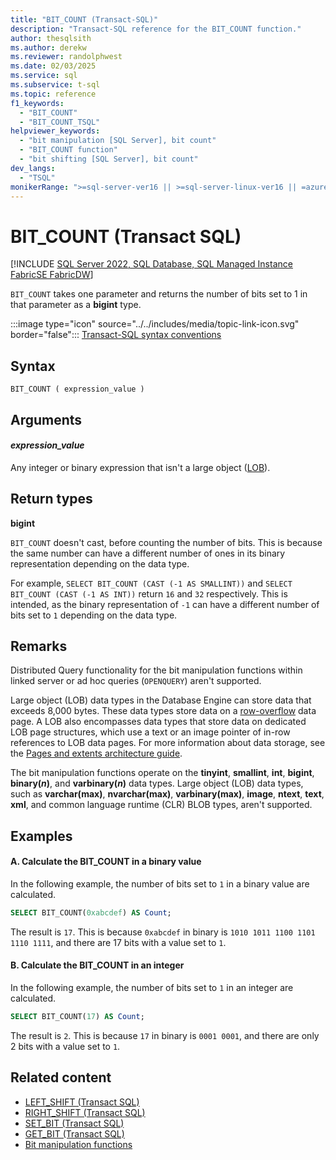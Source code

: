 ```yaml
---
title: "BIT_COUNT (Transact-SQL)"
description: "Transact-SQL reference for the BIT_COUNT function."
author: thesqlsith
ms.author: derekw
ms.reviewer: randolphwest
ms.date: 02/03/2025
ms.service: sql
ms.subservice: t-sql
ms.topic: reference
f1_keywords:
  - "BIT_COUNT"
  - "BIT_COUNT_TSQL"
helpviewer_keywords:
  - "bit manipulation [SQL Server], bit count"
  - "BIT_COUNT function"
  - "bit shifting [SQL Server], bit count"
dev_langs:
  - "TSQL"
monikerRange: ">=sql-server-ver16 || >=sql-server-linux-ver16 || =azuresqldb-mi-current || =azuresqldb-current || =fabric"
---
```

# BIT_COUNT (Transact SQL)

[!INCLUDE [SQL Server 2022, SQL Database, SQL Managed Instance FabricSE FabricDW](../../includes/applies-to-version/sqlserver2022-asdb-asmi-fabricse-fabricdw.md)]

`BIT_COUNT` takes one parameter and returns the number of bits set to 1 in that parameter as a **bigint** type.

:::image type="icon" source="../../includes/media/topic-link-icon.svg" border="false"::: [Transact-SQL syntax conventions](../../t-sql/language-elements/transact-sql-syntax-conventions-transact-sql.md)

## Syntax

```syntaxsql
BIT_COUNT ( expression_value )
```

## Arguments

#### *expression_value*

Any integer or binary expression that isn't a large object ([LOB](#remarks)).

## Return types

**bigint**

`BIT_COUNT` doesn't cast, before counting the number of bits. This is because the same number can have a different number of ones in its binary representation depending on the data type.

For example, `SELECT BIT_COUNT (CAST (-1 AS SMALLINT))` and `SELECT BIT_COUNT (CAST (-1 AS INT))` return `16` and `32` respectively. This is intended, as the binary representation of `-1` can have a different number of bits set to `1` depending on the data type.

## Remarks

Distributed Query functionality for the bit manipulation functions within linked server or ad hoc queries (`OPENQUERY`) aren't supported.

Large object (LOB) data types in the Database Engine can store data that exceeds 8,000 bytes. These data types store data on a [row-overflow](../../relational-databases/pages-and-extents-architecture-guide.md#row-overflow-considerations) data page. A LOB also encompasses data types that store data on dedicated LOB page structures, which use a text or an image pointer of in-row references to LOB data pages. For more information about data storage, see the [Pages and extents architecture guide](../../relational-databases/pages-and-extents-architecture-guide.md).

The bit manipulation functions operate on the **tinyint**, **smallint**, **int**, **bigint**, **binary(*n*)**, and **varbinary(*n*)** data types. Large object (LOB) data types, such as **varchar(max)**, **nvarchar(max)**, **varbinary(max)**, **image**, **ntext**, **text**, **xml**, and common language runtime (CLR) BLOB types, aren't supported.

## Examples

#### A. Calculate the BIT_COUNT in a binary value

In the following example, the number of bits set to `1` in a binary value are calculated.

```sql
SELECT BIT_COUNT(0xabcdef) AS Count;
```

The result is `17`. This is because `0xabcdef` in binary is `1010 1011 1100 1101 1110 1111`, and there are 17 bits with a value set to `1`.

#### B. Calculate the BIT_COUNT in an integer

In the following example, the number of bits set to `1` in an integer are calculated.

```sql
SELECT BIT_COUNT(17) AS Count;
```

The result is `2`. This is because `17` in binary is `0001 0001`, and there are only 2 bits with a value set to `1`.

## Related content

- [LEFT_SHIFT (Transact SQL)](left-shift-transact-sql.md)
- [RIGHT_SHIFT (Transact SQL)](right-shift-transact-sql.md)
- [SET_BIT (Transact SQL)](set-bit-transact-sql.md)
- [GET_BIT (Transact SQL)](get-bit-transact-sql.md)
- [Bit manipulation functions](bit-manipulation-functions-overview.md)
